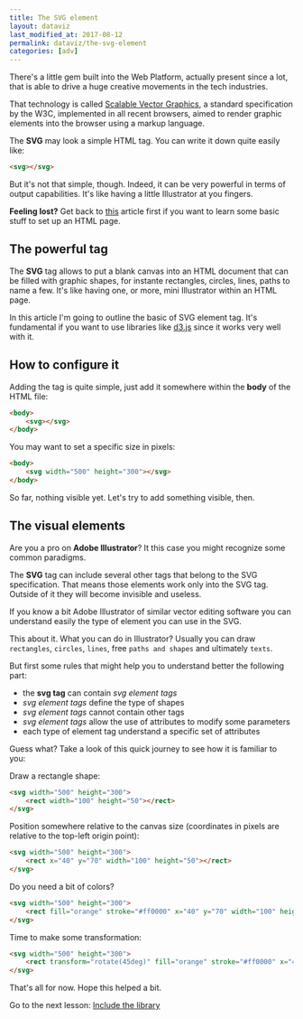 ```yaml
---
title: The SVG element
layout: dataviz
last_modified_at: 2017-08-12
permalink: dataviz/the-svg-element
categories: [adv]
---
```


There's a little gem built into the Web Platform, actually present since a lot, that is able to drive a huge creative movements in the tech industries.

That technology is called [Scalable Vector Graphics](https://en.wikipedia.org/wiki/Scalable_Vector_Graphics), a standard specification by the W3C, implemented in all recent browsers, aimed to render graphic elements into the browser using a markup language.

The **SVG** may look a simple HTML tag.
You can write it down quite easily like:

```html
<svg></svg>
```

But it's not that simple, though. 
Indeed, it can be very powerful in terms of output capabilities.
It's like having a little Illustrator at you fingers.

**Feeling lost?**
Get back to [this](http://dudesgoods.com/blog/2016/07/30/how_to_get_started_with_html.html) article first if you want to learn some basic stuff to set up an HTML page.

## The powerful tag

The **SVG** tag allows to put a blank canvas into an HTML document that can be filled with graphic shapes, for instante rectangles, circles, lines, paths to name a few.
It's like having one, or more, mini Illustrator within an HTML page.

In this article I'm going to outline the basic of SVG element tag.
It's fundamental if you want to use libraries like [d3.js](https://d3js.org) since it works very well with it.

## How to configure it

Adding the tag is quite simple, just add it somewhere within the **body** of the HTML file:

```html
<body>
	<svg></svg>
</body>
```

You may want to set a specific size in pixels:

```html
<body>
	<svg width="500" height="300"></svg>
</body>
```

So far, nothing visible yet. Let's try to add something visible, then.

## The visual elements

Are you a pro on **Adobe Illustrator**? It this case you might recognize some common paradigms.

The **SVG** tag can include several other tags that belong to the SVG specification.
That means those elements work only into the SVG tag. Outside of it they will become invisible and useless.

If you know a bit Adobe Illustrator of similar vector editing software you can understand easily the type of element you can use in the SVG.

This about it. What you can do in Illustrator?
Usually you can draw ```rectangles```, ```circles```, ```lines```, free ```paths and shapes``` and ultimately ```texts```.

But first some rules that might help you to understand better the following part:

- the **svg tag** can contain *svg element tags*
- *svg element tags* define the type of shapes
- *svg element tags* cannot contain other tags
- *svg element tags* allow the use of attributes to modify some parameters
- each type of element tag understand a specific set of attributes

Guess what? Take a look of this quick journey to see how it is familiar to you:

Draw a rectangle shape:

```html
<svg width="500" height="300">
	<rect width="100" height="50"></rect>
</svg>
```

Position somewhere relative to the canvas size (coordinates in pixels are relative to the top-left origin point):

```html
<svg width="500" height="300">
	<rect x="40" y="70" width="100" height="50"></rect>
</svg>
```

Do you need a bit of colors?

```html
<svg width="500" height="300">
	<rect fill="orange" stroke="#ff0000" x="40" y="70" width="100" height="50"></rect>
</svg>
```

Time to make some transformation:

```html
<svg width="500" height="300">
	<rect transform="rotate(45deg)" fill="orange" stroke="#ff0000" x="40" y="70" width="100" height="50"></rect>
</svg>
```

That's all for now. Hope this helped a bit.

Go to the next lesson: [Include the library](include-the-library)